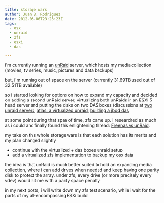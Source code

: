 ```yaml
---
title: storage wars
author: Juan B. Rodriguez
date: 2012-05-06T23:23:23Z
tags:
  - osx
  - unraid
  - zfs
  - esxi
  - das

---
```


i'm currently running an [unRaid](http://lime-technology.com) server, which hosts my media collection  (movies, tv series, music, pictures and data backups)

but, i'm running out of space on the server (currently 31.69TB used out of 32.51TB available)

so i started looking for options on how to expand my capacity and decided on adding a second unRaid server, virtualizing both unRaids in an ESXi 5 head server and putting the disks on two DAS boxes (discussions at [two unraid servers](http://lime-technology.com/forum/index.php?topic=14521.0), [atlas: a virtualized unraid](http://lime-technology.com/forum/index.php?topic=14695.0), [building a jbod das](http://www.servethehome.com/sas-expanders-diy-cheap-low-cost-jbod-enclosures-raid/)

at some point during that span of time, zfs came up. i researched as much as i could and finally found this enlightening thread: [Freenas vs unRaid](http://forum.xbmc.org/showthread.php?tid=82811&amp;page=17).

my take on this whole storage wars is that each solution has its merits and my plan changed slightly

- continue with the virtualized + das boxes unraid setup
- add a virtualized zfs implementation to backup my osx data

the idea is that unRaid is much better suited to hold an expanding media collection, where i can add drives when needed and keep having one parity disk to protect the array. under zfs, every drive (or more precisely every vdev) would hit me with a parity space penalty

in my next posts, i will write down my zfs test scenario, while i wait for the parts of my all-encompassing ESXi build

